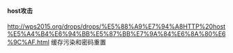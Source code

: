 #### host攻击
http://wps2015.org/drops/drops/%E5%88%A9%E7%94%A8HTTP%20host%E5%A4%B4%E6%94%BB%E5%87%BB%E7%9A%84%E6%8A%80%E6%9C%AF.html
缓存污染和密码重置
